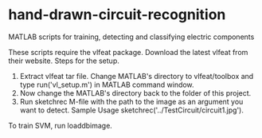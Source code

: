 # hand-drawn-circuit-recognition
MATLAB scripts for training, detecting and classifying electric components



These scripts require the vlfeat package. Download the latest vlfeat from their website.
Steps for the setup.

1) Extract vlfeat tar file. Change MATLAB's directory to vlfeat/toolbox and type run('vl_setup.m') in
   MATLAB command window.
2) Now change the MATLAB's directory back to the folder of this project.
3) Run sketchrec M-file with the path to the image as an argument you want to detect. Sample Usage sketchrec('../TestCircuit/circuit1.jpg').


To train SVM, run loaddbimage.
